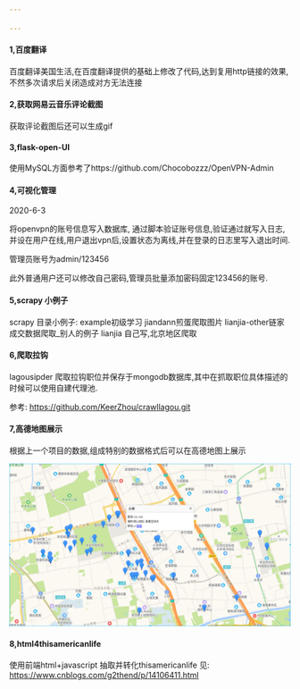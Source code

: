 ```yaml
---

---
```


#### 1,百度翻译

百度翻译美国生活,在百度翻译提供的基础上修改了代码,达到复用http链接的效果,不然多次请求后关闭造成对方无法连接

#### 2,获取网易云音乐评论截图

获取评论截图后还可以生成gif

#### 3,flask-open-UI

使用MySQL方面参考了https://github.com/Chocobozzz/OpenVPN-Admin

#### 4,可视化管理

2020-6-3

将openvpn的账号信息写入数据库, 通过脚本验证账号信息,验证通过就写入日志,并设在用户在线,用户退出vpn后,设置状态为离线,并在登录的日志里写入退出时间.

管理员账号为admin/123456


此外普通用户还可以修改自己密码,管理员批量添加密码固定123456的账号.

#### 5,scrapy 小例子

scrapy 目录小例子:
example初级学习
jiandann煎蛋爬取图片
lianjia-other链家成交数据爬取_别人的例子
lianjia  自己写,北京地区爬取

#### 6,爬取拉钩

lagousipder 爬取拉钩职位并保存于mongodb数据库,其中在抓取职位具体描述的时候可以使用自建代理池.

参考:   https://github.com/KeerZhou/crawllagou.git

#### 7,高德地图展示

根据上一个项目的数据,组成特别的数据格式后可以在高德地图上展示

![1596680594445](pic/1596680594445.png)

#### 8,html4thisamericanlife
使用前端html+javascript 抽取并转化thisamericanlife
见: https://www.cnblogs.com/g2thend/p/14106411.html

